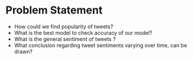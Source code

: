 # Problem Statement

- How could we find popularity of tweets?<br>
- What is the best model to check accuracy of our model?<br>
- What is the general sentiment of tweets ? <br>
- What conclusion regarding tweet sentiments varying over time, can be drawn?<br>
